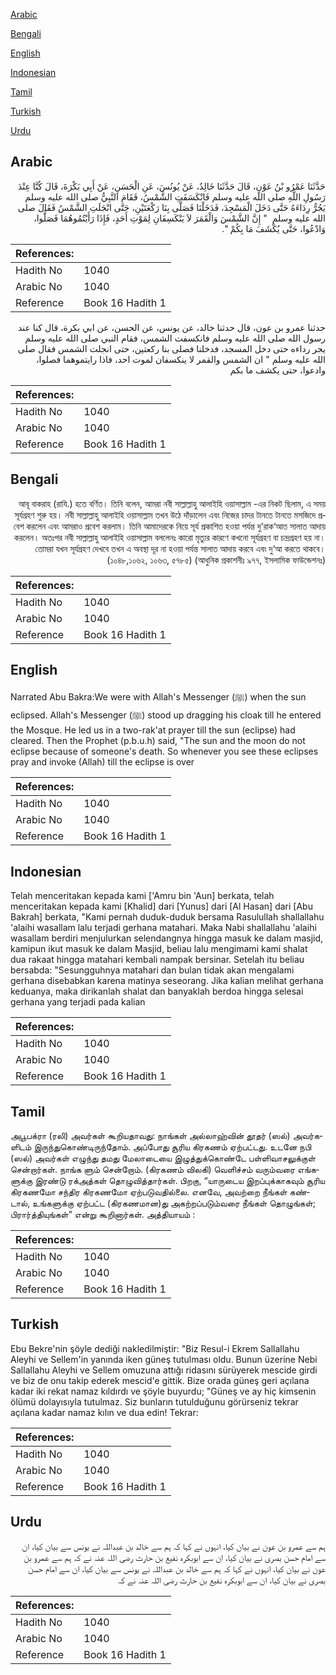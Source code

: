 [Arabic](#arabic)

[Bengali](#bengali)

[English](#english)

[Indonesian](#indonesian)

[Tamil](#tamil)

[Turkish](#turkish)

[Urdu](#urdu)

## Arabic


<div dir="rtl" lang="ar" style={{fontSize:'larger',backgroundColor:'#f8f9fa',padding:20}}>
حَدَّثَنَا عَمْرُو بْنُ عَوْنٍ، قَالَ حَدَّثَنَا خَالِدٌ، عَنْ يُونُسَ، عَنِ الْحَسَنِ، عَنْ أَبِي بَكْرَةَ، قَالَ كُنَّا عِنْدَ رَسُولِ اللَّهِ صلى الله عليه وسلم فَانْكَسَفَتِ الشَّمْسُ، فَقَامَ النَّبِيُّ صلى الله عليه وسلم يَجُرُّ رِدَاءَهُ حَتَّى دَخَلَ الْمَسْجِدَ، فَدَخَلْنَا فَصَلَّى بِنَا رَكْعَتَيْنِ، حَتَّى انْجَلَتِ الشَّمْسُ فَقَالَ صلى الله عليه وسلم ‏ "‏ إِنَّ الشَّمْسَ وَالْقَمَرَ لاَ يَنْكَسِفَانِ لِمَوْتِ أَحَدٍ، فَإِذَا رَأَيْتُمُوهُمَا فَصَلُّوا، وَادْعُوا، حَتَّى يُكْشَفَ مَا بِكُمْ ‏"‏‏.‏
</div>
<div style={{backgroundColor:'#f8f9fa',padding:20, marginBottom: 10}}><table> <thead> <tr> <th>References:</th> <th></th> </tr> </thead> <tbody><tr><td>Hadith No</td><td>1040</td></tr><tr><td>Arabic No</td><td>1040</td></tr><tr><td>Reference</td><td>Book 16 Hadith 1</td></tr></tbody></table></div>


<div dir="rtl" lang="ar" style={{fontSize:'larger',backgroundColor:'#f8f9fa',padding:20}}>
حدثنا عمرو بن عون، قال حدثنا خالد، عن يونس، عن الحسن، عن ابي بكرة، قال كنا عند رسول الله صلى الله عليه وسلم فانكسفت الشمس، فقام النبي صلى الله عليه وسلم يجر رداءه حتى دخل المسجد، فدخلنا فصلى بنا ركعتين، حتى انجلت الشمس فقال صلى الله عليه وسلم " ان الشمس والقمر لا ينكسفان لموت احد، فاذا رايتموهما فصلوا، وادعوا، حتى يكشف ما بكم
</div>
<div style={{backgroundColor:'#f8f9fa',padding:20, marginBottom: 10}}><table> <thead> <tr> <th>References:</th> <th></th> </tr> </thead> <tbody><tr><td>Hadith No</td><td>1040</td></tr><tr><td>Arabic No</td><td>1040</td></tr><tr><td>Reference</td><td>Book 16 Hadith 1</td></tr></tbody></table></div>

## Bengali


<div dir="rtl" lang="bn" style={{fontSize:'larger',backgroundColor:'#f8f9fa',padding:20}}>
আবূ বাকরাহ (রাযি.) হতে বর্ণিত। তিনি বলেন, আমরা নবী সাল্লাল্লাহু আলাইহি ওয়াসাল্লাম -এর নিকট ছিলাম, এ সময় সূর্যগ্রহণ শুরু হয়। নবী সাল্লাল্লাহু আলাইহি ওয়াসাল্লাম তখন উঠে দাঁড়ালেন এবং নিজের চাদর টানতে টানতে মসজিদে প্রবেশ করলেন এবং আমরাও প্রবেশ করলাম। তিনি আমাদেরকে নিয়ে সূর্য প্রকাশিত হওয়া পর্যন্ত দু’রাক‘আত সালাত আদায় করলেন। অতঃপর নবী সাল্লাল্লাহু আলাইহি ওয়াসাল্লাম বললেনঃ কারো মৃত্যুর কারণে কখনো সূর্যগ্রহণ বা চন্দ্রগ্রহণ হয় না। তোমরা যখন সূর্যগ্রহণ দেখবে তখন এ অবস্থা দূর না হওয়া পর্যন্ত সালাত আদায় করবে এবং দু‘আ করতে থাকবে। (১০৪৮,১০৬২, ১০৬৩, ৫৭৮৫) (আধুনিক প্রকাশনীঃ ৯৭৭, ইসলামিক ফাউন্ডেশনঃ)
</div>
<div style={{backgroundColor:'#f8f9fa',padding:20, marginBottom: 10}}><table> <thead> <tr> <th>References:</th> <th></th> </tr> </thead> <tbody><tr><td>Hadith No</td><td>1040</td></tr><tr><td>Arabic No</td><td>1040</td></tr><tr><td>Reference</td><td>Book 16 Hadith 1</td></tr></tbody></table></div>

## English


<div dir="ltr" lang="en" style={{fontSize:'larger',backgroundColor:'#f8f9fa',padding:20}}>
Narrated Abu Bakra:We were with Allah's Messenger (ﷺ) when the sun eclipsed. Allah's Messenger (ﷺ) stood up dragging his cloak till he entered the Mosque. He led us in a two-rak'at prayer till the sun (eclipse) had cleared. Then the Prophet (p.b.u.h) said, "The sun and the moon do not eclipse because of someone's death. So whenever you see these eclipses pray and invoke (Allah) till the eclipse is over
</div>
<div style={{backgroundColor:'#f8f9fa',padding:20, marginBottom: 10}}><table> <thead> <tr> <th>References:</th> <th></th> </tr> </thead> <tbody><tr><td>Hadith No</td><td>1040</td></tr><tr><td>Arabic No</td><td>1040</td></tr><tr><td>Reference</td><td>Book 16 Hadith 1</td></tr></tbody></table></div>

## Indonesian


<div dir="ltr" lang="id" style={{fontSize:'larger',backgroundColor:'#f8f9fa',padding:20}}>
Telah menceritakan kepada kami ['Amru bin 'Aun] berkata, telah menceritakan kepada kami [Khalid] dari [Yunus] dari [Al Hasan] dari [Abu Bakrah] berkata, "Kami pernah duduk-duduk bersama Rasulullah shallallahu 'alaihi wasallam lalu terjadi gerhana matahari. Maka Nabi shallallahu 'alaihi wasallam berdiri menjulurkan selendangnya hingga masuk ke dalam masjid, kamipun ikut masuk ke dalam Masjid, beliau lalu mengimami kami shalat dua rakaat hingga matahari kembali nampak bersinar. Setelah itu beliau bersabda: "Sesungguhnya matahari dan bulan tidak akan mengalami gerhana disebabkan karena matinya seseorang. Jika kalian melihat gerhana keduanya, maka dirikanlah shalat dan banyaklah berdoa hingga selesai gerhana yang terjadi pada kalian
</div>
<div style={{backgroundColor:'#f8f9fa',padding:20, marginBottom: 10}}><table> <thead> <tr> <th>References:</th> <th></th> </tr> </thead> <tbody><tr><td>Hadith No</td><td>1040</td></tr><tr><td>Arabic No</td><td>1040</td></tr><tr><td>Reference</td><td>Book 16 Hadith 1</td></tr></tbody></table></div>

## Tamil


<div dir="ltr" lang="ta" style={{fontSize:'larger',backgroundColor:'#f8f9fa',padding:20}}>
அபூபக்ரா (ரலி) அவர்கள் கூறியதாவது: நாங்கள் அல்லாஹ்வின் தூதர் (ஸல்) அவர்களிடம் இருந்துகொண்டிருந்தோம். அப்போது சூரிய கிரகணம் ஏற்பட்டது. உடனே நபி (ஸல்) அவர்கள் எழுந்து தமது மேலாடையை இழுத்துக்கொண்டே பள்ளிவாசலுக்குள் சென்றார்கள். நாங்க ளும் சென்றோம். (கிரகணம் விலகி) வெளிச்சம் வரும்வரை எங்களுக்கு இரண்டு ரக்அத்கள் தொழுவித்தார்கள். பிறகு, “யாருடைய இறப்புக்காகவும் சூரிய கிரகணமோ சந்திர கிரகணமோ ஏற்படுவதில்லை. எனவே, அவற்றை நீங்கள் கண்டால், உங்களுக்கு ஏற்பட்ட (கிரகணமான)து அகற்றப்படும்வரை நீங்கள் தொழுங்கள்; பிரார்த்தியுங்கள்” என்று கூறினார்கள். அத்தியாயம் :
</div>
<div style={{backgroundColor:'#f8f9fa',padding:20, marginBottom: 10}}><table> <thead> <tr> <th>References:</th> <th></th> </tr> </thead> <tbody><tr><td>Hadith No</td><td>1040</td></tr><tr><td>Arabic No</td><td>1040</td></tr><tr><td>Reference</td><td>Book 16 Hadith 1</td></tr></tbody></table></div>

## Turkish


<div dir="ltr" lang="tr" style={{fontSize:'larger',backgroundColor:'#f8f9fa',padding:20}}>
Ebu Bekre'nin şöyle dediği nakledilmiştir: "Biz Resul-i Ekrem Sallallahu Aleyhi ve Sellem'in yanında iken güneş tutulması oldu. Bunun üzerine Nebi Sallallahu Aleyhi ve Sellem omuzuna attığı ridasını sürüyerek mescide girdi ve biz de onu takip ederek mescid'e gittik. Bize orada güneş geri açılana kadar iki rekat namaz kıldırdı ve şöyle buyurdu; "Güneş ve ay hiç kimsenin ölümü dolayısıyla tutulmaz. Siz bunların tutulduğunu görürseniz tekrar açılana kadar namaz kılın ve dua edin! Tekrar:
</div>
<div style={{backgroundColor:'#f8f9fa',padding:20, marginBottom: 10}}><table> <thead> <tr> <th>References:</th> <th></th> </tr> </thead> <tbody><tr><td>Hadith No</td><td>1040</td></tr><tr><td>Arabic No</td><td>1040</td></tr><tr><td>Reference</td><td>Book 16 Hadith 1</td></tr></tbody></table></div>

## Urdu


<div dir="rtl" lang="ur" style={{fontSize:'larger',backgroundColor:'#f8f9fa',padding:20}}>
ہم سے عمرو بن عون نے بیان کیا، انہوں نے کہا کہ ہم سے خالد بن عبداللہ نے یونس سے بیان کیا، ان سے امام حسن بصری نے بیان کیا، ان سے ابوبکرہ نفیع بن حارث رضی اللہ عنہ نے کہ ہم سے عمرو بن عون نے بیان کیا، انہوں نے کہا کہ ہم سے خالد بن عبداللہ نے یونس سے بیان کیا، ان سے امام حسن بصری نے بیان کیا، ان سے ابوبکرہ نفیع بن حارث رضی اللہ عنہ نے کہ
</div>
<div style={{backgroundColor:'#f8f9fa',padding:20, marginBottom: 10}}><table> <thead> <tr> <th>References:</th> <th></th> </tr> </thead> <tbody><tr><td>Hadith No</td><td>1040</td></tr><tr><td>Arabic No</td><td>1040</td></tr><tr><td>Reference</td><td>Book 16 Hadith 1</td></tr></tbody></table></div>
